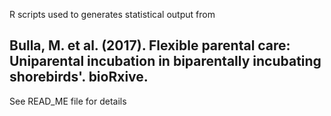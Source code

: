 R scripts used to generates statistical output from
 
Bulla, M. et al. (2017).  Flexible parental care: Uniparental incubation in biparentally incubating shorebirds'. bioRxive. 
---------------- 
See READ_ME file for details
